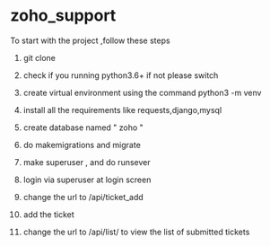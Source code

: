 # zoho_support

To start with the project ,follow these steps

1. git clone <link>

2. check if you running python3.6+ if not please switch

3. create virtual environment using the command python3 -m venv <env-name>
  
4. install all the requirements like requests,django,mysql 

5. create database named  " zoho "

6. do makemigrations and migrate

7. make superuser , and do runsever

8. login via superuser at login screen

9. change the url to /api/ticket_add

10. add the ticket 

11. change the url to /api/list/ to view the list of submitted tickets
